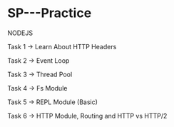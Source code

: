 # SP---Practice

NODEJS

Task 1 -> Learn About HTTP Headers

Task 2 -> Event Loop

Task 3 -> Thread Pool

Task 4 -> Fs Module

Task 5 -> REPL Module (Basic)

Task 6 -> HTTP Module, Routing and HTTP vs HTTP/2